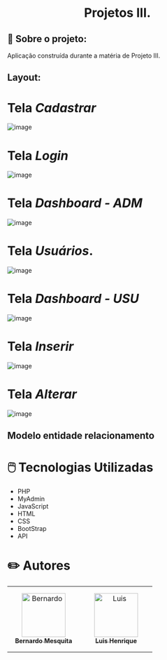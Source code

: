 <h1 align="center">
Projetos III.
</h1>

## 📖 Sobre o projeto:

Aplicação construída durante a matéria de Projeto III.

## Layout:

# Tela *Cadastrar* 

![image](https://github.com/LuisiTxrror/Projeto3/assets/121141327/c7563ce9-e606-45fc-8a93-aba399c33543)

# Tela *Login*

![image](https://github.com/LuisiTxrror/Projeto3/assets/121141327/74220856-006b-4e90-8648-3b30c62317d5)

# Tela *Dashboard - ADM*

![image](https://github.com/LuisiTxrror/Projeto3/assets/121141327/bba6037c-2a6d-4ba6-a14a-95dab9f8e456)

# Tela *Usuários*.

![image](https://github.com/LuisiTxrror/Projeto3/assets/121141327/1de778f8-d245-48b2-b50b-f88fb454d922)

# Tela *Dashboard - USU*

![image](https://github.com/LuisiTxrror/Projeto3/assets/121141327/46556ad7-c3ed-4d0d-8181-9dc39d1c02bf)

# Tela *Inserir*

![image](https://github.com/LuisiTxrror/Projeto3/assets/121141327/046e8ed0-76b8-425b-9f7d-f9fa50510469)

# Tela *Alterar*

![image](https://github.com/LuisiTxrror/Projeto3/assets/121141327/12f99f89-5efd-4b28-909f-2a3b327af685)


## Modelo entidade relacionamento


# 🖱️ Tecnologias Utilizadas
- PHP
- MyAdmin
- JavaScript
- HTML
- CSS
- BootStrap
- API

# ✏️ Autores


<table>
<tr>
    <td align="center" style="word-wrap: break-word; width: 150.0; height: 150.0">
        <a href=https://github.com/BeeMesquitaa>
            <img src=https://avatars.githubusercontent.com/u/121141327?v=4 width="100;"  alt=Bernardo Mesquita/>
            <br />
            <sub style="font-size:14px; text-decoration: none"><b>Bernardo Mesquita</b></sub>
        </a>
    </td>
    <td align="center" style="word-wrap: break-word; width: 150.0; height: 150.0">
        <a href=https://github.com/LuisiTxrror>
            <img src=https://avatars.githubusercontent.com/u/127360853?v=4 width="100;"  alt=Luis Henrique />
            <br />
            <sub style="font-size:14px; text-decoration: none"><b>Luis Henrique</b></sub>
        </a>
    </td>


